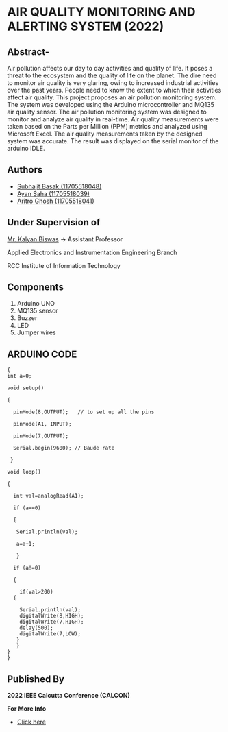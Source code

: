 
# AIR QUALITY MONITORING AND ALERTING SYSTEM (2022)



## Abstract-
Air pollution affects our day to day activities and quality of
life. It poses a threat to the ecosystem and the quality of life on the
planet. The dire need to monitor air quality is very glaring, owing to
increased industrial activities over the past years. People need to
know the extent to which their activities affect air quality. This
project proposes an air pollution monitoring system. The system was
developed using the Arduino microcontroller and MQ135 air quality
sensor. The air pollution monitoring system was designed to monitor
and analyze air quality in real-time. Air quality measurements were
taken based on the Parts per Million (PPM) metrics and analyzed
using Microsoft Excel. The air quality measurements taken by the
designed system was accurate. The result was displayed on the serial
monitor of the arduino IDLE.
## Authors

- [Subhajit Basak (11705518048)](https://www.linkedin.com/in/subhajit21/)
- [Ayan Saha (11705518039)](https://www.linkedin.com/in/ayan-saha-050422218/)
- [Aritro Ghosh (11705518041)](https://www.linkedin.com/in/aritro-ghosh-242305212/)
## Under Supervision of
[Mr. Kalyan Biswas](https://www.linkedin.com/in/kalyan-biswas-921b8635/)
 -> Assistant Professor

Applied Electronics and Instrumentation
Engineering Branch

RCC Institute of Information Technology
## Components
1. Arduino UNO
2. MQ135 sensor
3. Buzzer
4. LED
5. Jumper wires
## ARDUINO CODE
```
{
int a=0;

void setup()

{

  pinMode(8,OUTPUT);   // to set up all the pins
  
  pinMode(A1, INPUT);
  
  pinMode(7,OUTPUT);
  
  Serial.begin(9600); // Baude rate
 
 }

void loop()

{

  int val=analogRead(A1);

  if (a==0)

  {

   Serial.println(val);

   a=a+1;

   }

  if (a!=0)
  
  {
   
    if(val>200)
  {
       
    Serial.println(val);
    digitalWrite(8,HIGH);
    digitalWrite(7,HIGH);
    delay(500);
    digitalWrite(7,LOW);
   }
   }
}
}
```

## Published By

**2022 IEEE Calcutta Conference (CALCON)**


**For More Info** 
- [Click here](https://drive.google.com/drive/folders/1aH3e5B0goLYNwEz7WpyysoAaFcEurzs4?usp=sharing)
